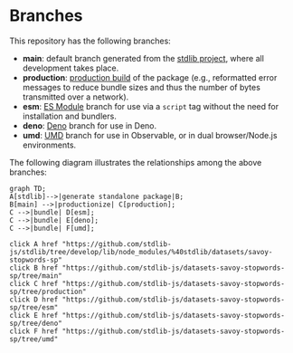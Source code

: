 <!--

@license Apache-2.0

Copyright (c) 2022 The Stdlib Authors.

Licensed under the Apache License, Version 2.0 (the "License");
you may not use this file except in compliance with the License.
You may obtain a copy of the License at

    http://www.apache.org/licenses/LICENSE-2.0

Unless required by applicable law or agreed to in writing, software
distributed under the License is distributed on an "AS IS" BASIS,
WITHOUT WARRANTIES OR CONDITIONS OF ANY KIND, either express or implied.
See the License for the specific language governing permissions and
limitations under the License.

-->

# Branches

This repository has the following branches:

-   **main**: default branch generated from the [stdlib project][stdlib-url], where all development takes place.
-   **production**: [production build][production-url] of the package (e.g., reformatted error messages to reduce bundle sizes and thus the number of bytes transmitted over a network).
-   **esm**: [ES Module][esm-url] branch for use via a `script` tag without the need for installation and bundlers.
-   **deno**: [Deno][deno-url] branch for use in Deno.
-   **umd**: [UMD][umd-url] branch for use in Observable, or in dual browser/Node.js environments.

The following diagram illustrates the relationships among the above branches:

```mermaid
graph TD;
A[stdlib]-->|generate standalone package|B;
B[main] -->|productionize| C[production];
C -->|bundle| D[esm];
C -->|bundle| E[deno];
C -->|bundle| F[umd];

click A href "https://github.com/stdlib-js/stdlib/tree/develop/lib/node_modules/%40stdlib/datasets/savoy-stopwords-sp"
click B href "https://github.com/stdlib-js/datasets-savoy-stopwords-sp/tree/main"
click C href "https://github.com/stdlib-js/datasets-savoy-stopwords-sp/tree/production"
click D href "https://github.com/stdlib-js/datasets-savoy-stopwords-sp/tree/esm"
click E href "https://github.com/stdlib-js/datasets-savoy-stopwords-sp/tree/deno"
click F href "https://github.com/stdlib-js/datasets-savoy-stopwords-sp/tree/umd"
```

[stdlib-url]: https://github.com/stdlib-js/stdlib/tree/develop/lib/node_modules/%40stdlib/datasets/savoy-stopwords-sp
[production-url]: https://github.com/stdlib-js/datasets-savoy-stopwords-sp/tree/production
[deno-url]: https://github.com/stdlib-js/datasets-savoy-stopwords-sp/tree/deno
[umd-url]: https://github.com/stdlib-js/datasets-savoy-stopwords-sp/tree/umd
[esm-url]: https://github.com/stdlib-js/datasets-savoy-stopwords-sp/tree/esm